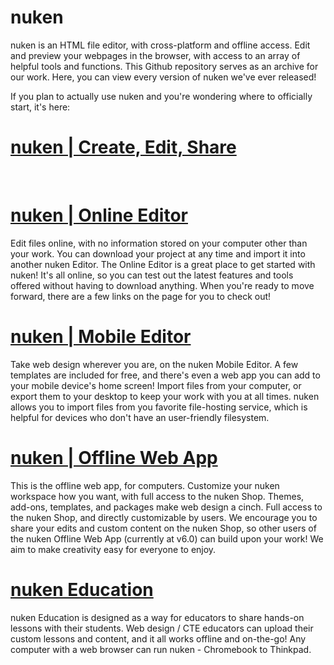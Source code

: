 # nuken
nuken is an HTML file editor, with cross-platform and offline access. Edit and preview your webpages in the browser, with access to an array of helpful tools and functions. This Github repository serves as an archive for our work. Here, you can view every version of nuken we've ever released!

If you plan to actually use nuken and you're wondering where to officially start, it's here:

# [nuken | Create, Edit, Share](http://nuken.digitalartathome.com/) 
<br />



# [nuken | Online Editor](http://nuken.digitalartathome.com/editor/) 
Edit files online, with no information stored on your computer other than your work. You can download your project at any time and import it into another nuken Editor. The Online Editor is a great place to get started with nuken! It's all online, so you can test out the latest features and tools offered without having to download anything. When you're ready to move forward, there are a few links on the page for you to check out!



# [nuken | Mobile Editor](http://nuken.digitalartathome.com/editor/) 
Take web design wherever you are, on the nuken Mobile Editor. A few templates are included for free, and there's even a web app you can add to your mobile device's home screen!
Import files from your computer, or export them to your desktop to keep your work with you at all times. nuken allows you to import files from you favorite file-hosting service, which is helpful for devices who don't have an user-friendly filesystem. 


# [nuken | Offline Web App](http://nuken.digitalartathome.com/editor/program_files/shop.html#nuken) 
This is the offline web app, for computers. Customize your nuken workspace how you want, with full access to the nuken Shop. Themes, add-ons, templates, and packages make web design a cinch. Full access to the nuken Shop, and directly customizable by users. We encourage you to share your edits and custom content on the nuken Shop, so other users of the nuken Offline Web App (currently at v6.0) can build upon your work! We aim to make creativity easy for everyone to enjoy.

# [nuken Education](http://nuken.digitalartathome.com/editor/program_files/shop.html#p3) 
nuken Education is designed as a way for educators to share hands-on lessons with their students. Web design / CTE educators can upload their custom lessons and content, and it all works offline and on-the-go! Any computer with a web browser can run nuken - Chromebook to Thinkpad. 



